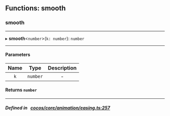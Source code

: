 ## Functions: smooth

### smooth


___
▸ **smooth**<`number`\>(`k: number`): `number`
___


#### Parameters

| Name | Type | Description |
| :------: | :------: | :------: |
| `k` | `number` | - |


#### Returns `number` 
___


##### Defined in &nbsp;   [cocos/core/animation/easing.ts:257](https://github.com/cocos-creator/engine/blob/c7bf6b8a9/cocos/core/animation/easing.ts#L257)&nbsp;
